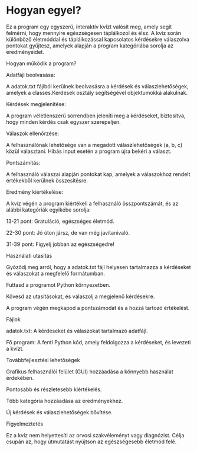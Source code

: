 # Hogyan egyel?


Ez a program egy egyszerű, interaktív kvízt valósít meg, amely segít felmérni, hogy mennyire egészségesen táplálkozol és élsz. A kvíz során különböző életmóddal és táplálkozással kapcsolatos kérdésekre válaszolva pontokat gyűjtesz, amelyek alapján a program kategóriába sorolja az eredményeidet.

Hogyan működik a program?

Adatfájl beolvasása:

A adatok.txt fájlból kerülnek beolvasásra a kérdések és válaszlehetőségek, amelyek a classes.Kerdesek osztály segítségével objektumokká alakulnak.

Kérdések megjelenítése:

A program véletlenszerű sorrendben jeleníti meg a kérdéseket, biztosítva, hogy minden kérdés csak egyszer szerepeljen.

Válaszok ellenőrzése:

A felhasználónak lehetősége van a megadott válaszlehetőségek (a, b, c) közül választani. Hibás input esetén a program újra bekéri a választ.

Pontszámítás:

A felhasználó válaszai alapján pontokat kap, amelyek a válaszokhoz rendelt értékekből kerülnek összesítésre.

Eredmény kiértékelése:

A kvíz végén a program kiértékeli a felhasználó összpontszámát, és az alábbi kategóriák egyikébe sorolja:

13-21 pont: Gratuláció, egészséges életmód.

22-30 pont: Jó úton jársz, de van még javítanivaló.

31-39 pont: Figyelj jobban az egészségedre!

Használati utasítás

Győződj meg arról, hogy a adatok.txt fájl helyesen tartalmazza a kérdéseket és válaszokat a megfelelő formátumban.

Futtasd a programot Python környezetben.

Kövesd az utasításokat, és válaszolj a megjelenő kérdésekre.

A program végén megkapod a pontszámodat és a hozzá tartozó értékelést.

Fájlok

adatok.txt: A kérdéseket és válaszokat tartalmazó adatfájl.

Fő program: A fenti Python kód, amely feldolgozza a kérdéseket, és levezeti a kvízt.

Továbbfejlesztési lehetőségek

Grafikus felhasználói felület (GUI) hozzáadása a könnyebb használat érdekében.

Pontosabb és részletesebb kiértékelés.

Több kategória hozzáadása az eredményekhez.

Új kérdések és válaszlehetőségek bővítése.

Figyelmeztetés

Ez a kvíz nem helyettesíti az orvosi szakvéleményt vagy diagnózist. Célja csupán az, hogy útmutatást nyújtson az egészségesebb életmód felé.
